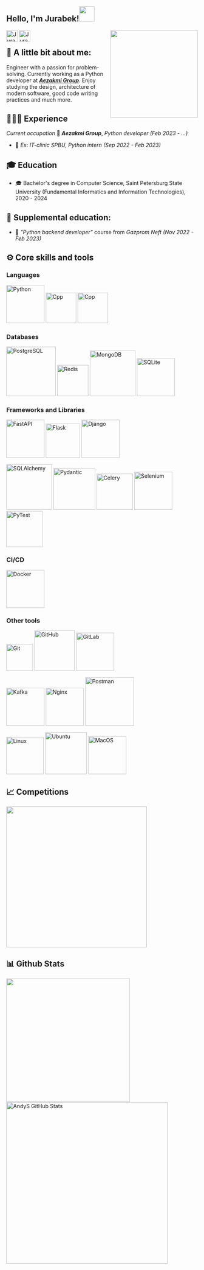 <h2>Hello, I'm Jurabek!<img src="https://media3.giphy.com/media/MCXpHZt0E3wuDIWUkQ/giphy.gif?cid=790b7611085a1657c7a3b3c9933d62e919a620b786919b85&rid=giphy.gif&ct=s" width="40"></h2>
<div>
<a href="https://t.me/jurabekaminov" target="_blank" rel="nofollow"><img align="left" alt="Jurabek's tg" width="30px" src="https://img.icons8.com/nolan/344/telegram-app.png"/></a>
<a href="dzhurabek.aminov.dev@mail.ru" target="_blank" rel="nofollow"><img align="left" alt="Jurabek's Mail" width="30px" src="https://img.icons8.com/nolan/256/1A6DFF/C822FF/new-post.png" /></a>
</div>
<img align='right' src="https://media.giphy.com/media/v1.Y2lkPTc5MGI3NjExamljN3Vwbmh5dzN0dDUzdWxhejU4enIzenUzZXQ4dzZubXVlbjB1aCZlcD12MV9pbnRlcm5hbF9naWZfYnlfaWQmY3Q9cw/JBSQu6cuMoBZMC6daR/giphy.gif" width="230">  

<br />

## 📝 A little bit about me:

Engineer with a passion for problem-solving. Currently working as a Python developer at [***Aezakmi Group***](https://aezakmi.group). Enjoy studying the design, architecture of modern software, good code writing practices and much more.

## 👨🏻‍💻 Experience

*Current occupation* 💼 ***Aezakmi Group***, *Python developer (Feb 2023 - ...)*
- 💼 *Ex*: *IT-clinic SPBU*, *Python intern (Sep 2022 - Feb 2023)*

## 🎓 Education
- 🎓 Bachelor's degree in Computer Science, Saint Petersburg State University (Fundamental Informatics and Information Technologies), 2020 - 2024

## 📕 Supplemental education:
- 📕 *"Python backend developer"* course from *Gazprom Neft (Nov 2022 - Feb 2023)*


## ⚙️ Core skills and tools

### Languages
<p>
  <img src="https://img.shields.io/badge/-Python-001?&logo=Python" alt="Python" width="100" />
  <img src="https://img.shields.io/badge/C++-%23000000?logo=c%2B%2B" alt="Cpp" width="80" />
  <img src="https://img.shields.io/badge/Swift-001?&logo=Swift" alt="Cpp" width="80" />
</p>

### Databases
<p>
  <img src="https://img.shields.io/badge/-PostgreSQL-000000?logo=postgresql&logoColor=blue" alt="PostgreSQL" width="130" />
  <img src="https://img.shields.io/badge/-Redis-000000?logo=redis&logoColor=red" alt="Redis" width="82" />
  <img src="https://img.shields.io/badge/-MongoDB-000000?logo=mongodb&logoColor=green" alt="MongoDB" width="120" />
  <img src="https://img.shields.io/badge/-SQLite-000000?logo=sqlite&logoColor=blue" alt="SQLite" width="100" />
</p>

### Frameworks and Libraries
<p>
  <img src="https://img.shields.io/badge/-FastAPI-000000?logo=fastapi&logoColor=deap+teal" alt="FastAPI" width="100"/>
  <img src="https://img.shields.io/badge/-Flask-000000?logo=flask&logoColor=white" alt="Flask" width="90"/>
  <img src="https://img.shields.io/badge/-Django-000000?logo=django&logoColor=green" alt="Django" width="100"/>
</p>
<p>
  <img src="https://img.shields.io/badge/-SQLAlchemy-000000?logo=sqlalchemy&logoColor=None" alt="SQLAlchemy" width="120">
  <img src="https://img.shields.io/badge/-Pydantic-000000?logo=pydantic&logoColor=pink" alt="Pydantic" width="110">
  <img src="https://img.shields.io/badge/-Celery-000000?logo=celery&logoColor=green" alt="Celery" width="95">
  <img src="https://img.shields.io/badge/-Selenium-000000?logo=selenium&logoColor=green" alt="Selenium" width="100"/>
  <img src="https://img.shields.io/badge/-Pytest-000000?logo=pytest&logoColor=white" alt="PyTest" width="95"/>
</p>

### CI/CD
<p>
  <img src="https://img.shields.io/badge/-Docker-000000?logo=docker&logoColor=blue" alt="Docker" width="100" />

</p>

### Other tools
<p>
  <img src="https://img.shields.io/badge/-Git-000000?logo=git&logoColor=orange" alt="Git" width="70" />
  <img src="https://img.shields.io/badge/-GitHub-000000?logo=github&logoColor=white" alt="GitHub" width="106" />
  <img src="https://img.shields.io/badge/-GitLab-000000?logo=gitlab&logoColor=orange" alt="GitLab" width="100" />

</p>
<p>
  <img src="https://img.shields.io/badge/-Kafka-000000?logo=apache-kafka&logoColor=orange" alt="Kafka" width="100" />
  <img src="https://img.shields.io/badge/-Nginx-000000?logo=nginx&logoColor=green" alt="Nginx" width="100" />
  <img src="https://img.shields.io/badge/-Postman-000000?logo=postman&logoColor=orange" alt="Postman" width="128" />
</p>
<p>
  <img src="https://img.shields.io/badge/-Linux-000000?logo=linux" alt="Linux" width="98" />
  <img src="https://img.shields.io/badge/-Ubuntu-000000?logo=ubuntu&logoColor=orange" alt="Ubuntu" width="110" />
  <img src="https://img.shields.io/badge/MacOS-000000?logo=apple" alt="MacOS" width="100" />
</p>


## 📈 Competitions
<p>
  <a href='https://github.com/jurabekaminov/leetcode-stats'>
    <img src="https://leetcode-stats-six.vercel.app/?username=1ordhokage&theme=dark" width="370" />
  </a>
</p>

## 📊 Github Stats
<a href='https://github.com/jurabekaminov/github-stats-transparent'>
  <img align="center" src="https://github-readme-stats.vercel.app/api/top-langs/?username=jurabekaminov&hide=QML&layout=compact&theme=synthwave" width="325"/>
</a>
<a href='https://github.com/AndyS1mpson/github-stats-transparent'>
  <img align="center" src="https://github-readme-stats.vercel.app/api?username=jurabekaminov&show_icons=true&hide_border=true&theme=synthwave" alt="AndyS GitHub Stats" width="425"/>
</a>
